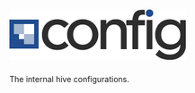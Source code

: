 # [![Configuration Assets](res/logo.png)](http://config.hive.pt)

The internal hive configurations.
